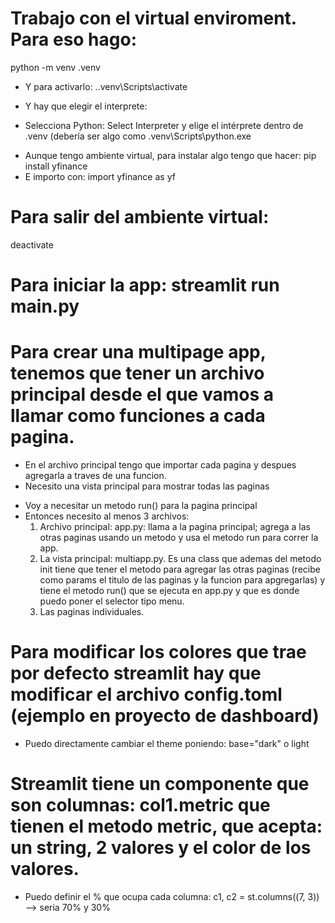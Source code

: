 # Trabajo con el virtual enviroment. Para eso hago:

python -m venv .venv

- Y para activarlo:
  .\.venv\Scripts\activate

* Y hay que elegir el interprete:

- Selecciona Python: Select Interpreter y elige el intérprete dentro de .venv (debería ser algo como .venv\Scripts\python.exe

* Aunque tengo ambiente virtual, para instalar algo tengo que hacer:
  pip install yfinance
* E importo con:
  import yfinance as yf

# Para salir del ambiente virtual:

deactivate

# Para iniciar la app: streamlit run main.py

# Para crear una multipage app, tenemos que tener un archivo principal desde el que vamos a llamar como funciones a cada pagina.

- En el archivo principal tengo que importar cada pagina y despues agregarla a traves de una funcion.
- Necesito una vista principal para mostrar todas las paginas

* Voy a necesitar un metodo run() para la pagina principal
* Entonces necesito al menos 3 archivos:
  1. Archivo principal: app.py: llama a la pagina principal; agrega a las otras paginas usando un metodo y usa el metodo run para correr la app.
  2. La vista principal: multiapp.py. Es una class que ademas del metodo init tiene que tener el metodo para agregar las otras paginas (recibe como params el titulo de las paginas y la funcion para apgregarlas) y tiene el metodo run() que se ejecuta en app.py y que es donde puedo poner el selector tipo menu.
  3. Las paginas individuales.

# Para modificar los colores que trae por defecto streamlit hay que modificar el archivo config.toml (ejemplo en proyecto de dashboard)

- Puedo directamente cambiar el theme poniendo: base="dark" o light

# Streamlit tiene un componente que son columnas: col1.metric que tienen el metodo metric, que acepta: un string, 2 valores y el color de los valores.

- Puedo definir el % que ocupa cada columna: c1, c2 = st.columns((7, 3)) --> seria 70% y 30%
